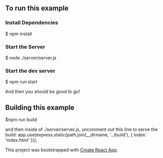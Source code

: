 ## To run this example
### Install Dependencies
$ npm install

### Start the Server
$ node ./server/server.js

### Start the dev server
$ npm run start

And then you should be good to go!


## Building this example
$npm run build

and then inside of ./server/server.js, uncomment out this line to serve the build:
app.use(express.static(path.join(__dirname, '../build'), { index: 'index.html' }));



This project was bootstrapped with [Create React App](https://github.com/facebook/create-react-app).

